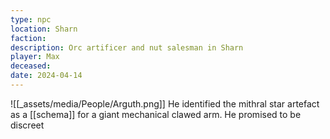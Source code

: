 ```yaml
---
type: npc
location: Sharn
faction: 
description: Orc artificer and nut salesman in Sharn
player: Max
deceased: 
date: 2024-04-14
---
```

![[_assets/media/People/Arguth.png]]
He identified the mithral star artefact as a [[schema]] for a giant mechanical clawed arm. He promised to be discreet


